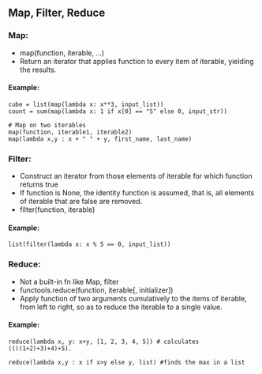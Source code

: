 ## Map, Filter, Reduce

### Map:
- map(function, iterable, ...)
- Return an iterator that applies function to every item of iterable, yielding the results.

#### Example:

    cube = list(map(lambda x: x**3, input_list))
    count = sum(map(lambda x: 1 if x[0] == "S" else 0, input_str))
    
    # Map on two iterables
    map(function, iterable1, iterable2)
    map(lambda x,y : x + " " + y, first_name, last_name)

### Filter:
- Construct an iterator from those elements of iterable for which function returns true
- If function is None, the identity function is assumed, that is, all elements of iterable that are false are removed.
- filter(function, iterable)

#### Example:

	list(filter(lambda x: x % 5 == 0, input_list))

### Reduce:
- Not a built-in fn like Map, filter
- functools.reduce(function, iterable[, initializer])
- Apply function of two arguments cumulatively to the items of iterable, from left to right, so as to reduce the iterable to a single value.
#### Example:
	reduce(lambda x, y: x+y, [1, 2, 3, 4, 5]) # calculates ((((1+2)+3)+4)+5). 
  
	reduce(lambda x,y : x if x>y else y, list) #finds the max in a list
	
